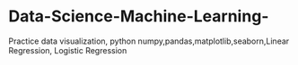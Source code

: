 # Data-Science-Machine-Learning-

Practice data visualization, python numpy,pandas,matplotlib,seaborn,Linear Regression, Logistic Regression
